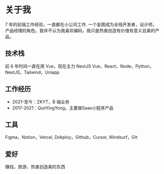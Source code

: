 # 关于我

7 年的前端工作经验，一直都在小公司工作. 一个妄图成为全栈开发者，设计师，产品经理的角色。我并不认为我喜欢编码，我只是热衷创造有价值有意义且美的产品。

## 技术栈
前 6 年时间一直在用 Vue，现在主力 NextJS
Vue，React，Node，Python，NextJS，Tailwind，Uniapp

## 工作经历
- 2021-至今：ZKYT，B 端业务
- 2017-2021：QunYingYong，主要做Saas小程序产品

## 工具
Figma，Notion，Vercel, Dokploy，Github，Cursor, Windsurf，Git

## 爱好
赚钱，旅游，热衷创造美的东西
